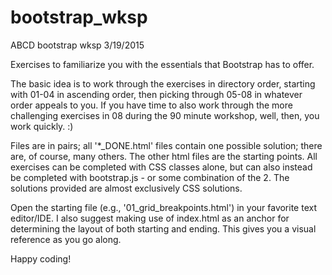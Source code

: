 # bootstrap_wksp
ABCD bootstrap wksp 3/19/2015

Exercises to familiarize you with the essentials that Bootstrap has to offer.

The basic idea is to work through the exercises in directory order, starting
with 01-04 in ascending order, then picking through 05-08 in whatever order appeals
to you. If you have time to also work through the more challenging exercises in 
08 during the 90 minute workshop, well, then, you work quickly. :)

Files are in pairs; all '*_DONE.html' files contain one possible solution; there
are, of course, many others. The other html files are the starting points. All
exercises can be completed with CSS classes alone, but can also instead be 
completed with bootstrap.js - or some combination of the 2. The solutions 
provided are almost exclusively CSS solutions.

Open the starting file (e.g., '01_grid_breakpoints.html') in your favorite
text editor/IDE. I also suggest making use of index.html as an anchor for 
determining the layout of both starting and ending. This gives you a visual 
reference as you go along. 

Happy coding!
